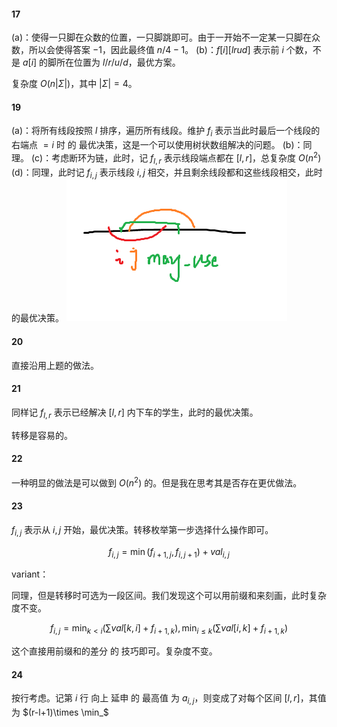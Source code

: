 #### 17

(a)：使得一只脚在众数的位置，一只脚跳即可。由于一开始不一定某一只脚在众数，所以会使得答案 $-1$，因此最终值 $n/4-1$。
(b)：$f[i][lrud]$ 表示前 $i$ 个数，不是 $a[i]$ 的脚所在位置为 $l/r/u/d$，最优方案。

复杂度 $O(n|\Sigma|)$，其中 $|\Sigma|=4$。

#### 19

(a)：将所有线段按照 $l$ 排序，遍历所有线段。维护 $f_i$ 表示当此时最后一个线段的右端点 $=i$ 时 的 最优决策，这是一个可以使用树状数组解决的问题。
(b)：同理。
(c\)：考虑断环为链，此时，记 $f_{l,r}$ 表示线段端点都在 $[l,r]$，总复杂度 $O(n^2)$
(d)：同理，此时记 $f_{i,j}$ 表示线段 $i,j$ 相交，并且剩余线段都和这些线段相交，此时的最优决策。
![输入图片说明](/imgs/2024-07-31/Nz5C7ePQCHITL9Q4.png)

#### 20

直接沿用上题的做法。

#### 21

同样记 $f_{l,r}$ 表示已经解决 $[l,r]$ 内下车的学生，此时的最优决策。

转移是容易的。

#### 22

一种明显的做法是可以做到 $O(n^2)$ 的。但是我在思考其是否存在更优做法。

#### 23

$f_{i,j}$ 表示从 $i,j$ 开始，最优决策。转移枚举第一步选择什么操作即可。

$$
f_{i,j}=\min(f_{i+1,j},f_{i,j+1})+val_{i,j}
$$

variant：

同理，但是转移时可选为一段区间。我们发现这个可以用前缀和来刻画，此时复杂度不变。

$$
f_{i,j}=\min_{k<i}(\sum val[k,i] + f_{i+1,k}),\min_{i\le k}(\sum val[i,k] + f_{i+1,k})
$$

这个直接用前缀和的差分 的 技巧即可。复杂度不变。

#### 24

按行考虑。记第 $i$ 行 向上 延申 的 最高值 为 $a_{i,j}$，则变成了对每个区间 $[l,r]$，其值为 $(r-l+1)\times \min_$
<!--stackedit_data:
eyJoaXN0b3J5IjpbNjAzMjA1NTgxLDE4NjY2NTYzMTUsLTExMj
A1NjIyNTgsLTc0MjA5NjI3NiwxOTU4NDQwMjEsNTM0MTE4MTkw
LDY1MjAzMDkzNV19
-->